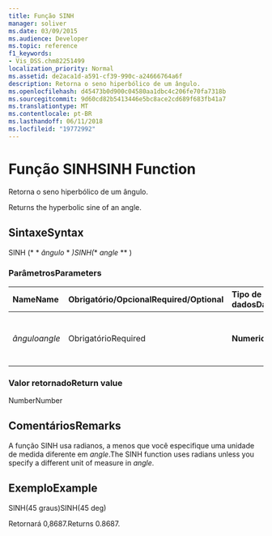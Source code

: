 ```yaml
---
title: Função SINH
manager: soliver
ms.date: 03/09/2015
ms.audience: Developer
ms.topic: reference
f1_keywords:
- Vis_DSS.chm82251499
localization_priority: Normal
ms.assetid: de2aca1d-a591-cf39-990c-a24666764a6f
description: Retorna o seno hiperbólico de um ângulo.
ms.openlocfilehash: d45473b0d900c04580aa1dbc4c206fe70fa7318b
ms.sourcegitcommit: 9d60cd82b5413446e5bc8ace2cd689f683fb41a7
ms.translationtype: MT
ms.contentlocale: pt-BR
ms.lasthandoff: 06/11/2018
ms.locfileid: "19772992"
---
```

# <a name="sinh-function"></a><span data-ttu-id="fcfc7-103">Função SINH</span><span class="sxs-lookup"><span data-stu-id="fcfc7-103">SINH Function</span></span>

<span data-ttu-id="fcfc7-104">Retorna o seno hiperbólico de um ângulo.
    
</span><span class="sxs-lookup"><span data-stu-id="fcfc7-104">Returns the hyperbolic sine of an angle.</span></span> 
  
## <a name="syntax"></a><span data-ttu-id="fcfc7-105">Sintaxe</span><span class="sxs-lookup"><span data-stu-id="fcfc7-105">Syntax</span></span>

<span data-ttu-id="fcfc7-106">SINH (* * *ângulo* * *)</span><span class="sxs-lookup"><span data-stu-id="fcfc7-106">SINH(** *angle* ** )</span></span> 
  
### <a name="parameters"></a><span data-ttu-id="fcfc7-107">Parâmetros</span><span class="sxs-lookup"><span data-stu-id="fcfc7-107">Parameters</span></span>

|<span data-ttu-id="fcfc7-108">**Name**</span><span class="sxs-lookup"><span data-stu-id="fcfc7-108">**Name**</span></span>|<span data-ttu-id="fcfc7-109">**Obrigatório/Opcional**</span><span class="sxs-lookup"><span data-stu-id="fcfc7-109">**Required/Optional**</span></span>|<span data-ttu-id="fcfc7-110">**Tipo de dados**</span><span class="sxs-lookup"><span data-stu-id="fcfc7-110">**Data Type**</span></span>|<span data-ttu-id="fcfc7-111">**Descrição**</span><span class="sxs-lookup"><span data-stu-id="fcfc7-111">**Description**</span></span>|
|:-----|:-----|:-----|:-----|
| <span data-ttu-id="fcfc7-112">_ângulo_</span><span class="sxs-lookup"><span data-stu-id="fcfc7-112">_angle_</span></span> <br/> |<span data-ttu-id="fcfc7-113">Obrigatório</span><span class="sxs-lookup"><span data-stu-id="fcfc7-113">Required</span></span>  <br/> |<span data-ttu-id="fcfc7-114">**Numeric**</span><span class="sxs-lookup"><span data-stu-id="fcfc7-114">**Numeric**</span></span> <br/> |<span data-ttu-id="fcfc7-115">O ângulo do qual obter o seno hiperbólico.</span><span class="sxs-lookup"><span data-stu-id="fcfc7-115">The angle of which to get the hyperbolic sine.</span></span>  <br/> |
   
### <a name="return-value"></a><span data-ttu-id="fcfc7-116">Valor retornado</span><span class="sxs-lookup"><span data-stu-id="fcfc7-116">Return value</span></span>

<span data-ttu-id="fcfc7-117">Number</span><span class="sxs-lookup"><span data-stu-id="fcfc7-117">Number</span></span>
  
## <a name="remarks"></a><span data-ttu-id="fcfc7-118">Comentários</span><span class="sxs-lookup"><span data-stu-id="fcfc7-118">Remarks</span></span>

<span data-ttu-id="fcfc7-119">A função SINH usa radianos, a menos que você especifique uma unidade de medida diferente em _angle_.</span><span class="sxs-lookup"><span data-stu-id="fcfc7-119">The SINH function uses radians unless you specify a different unit of measure in  _angle_.</span></span>
  
## <a name="example"></a><span data-ttu-id="fcfc7-120">Exemplo</span><span class="sxs-lookup"><span data-stu-id="fcfc7-120">Example</span></span>

<span data-ttu-id="fcfc7-121">SINH(45 graus)</span><span class="sxs-lookup"><span data-stu-id="fcfc7-121">SINH(45 deg)</span></span> 
  
<span data-ttu-id="fcfc7-122">Retornará 0,8687.</span><span class="sxs-lookup"><span data-stu-id="fcfc7-122">Returns 0.8687.</span></span> 
  

